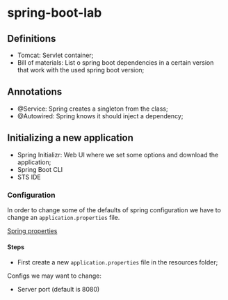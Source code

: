 # spring-boot-lab

## Definitions
- Tomcat: Servlet container;
- Bill of materials: List o spring boot dependencies in a certain version that work with the used spring boot version;

## Annotations
- @Service: Spring creates a singleton from the class;
- @Autowired: Spring knows it should inject a dependency;

## Initializing a new application
- Spring Initializr: Web UI where we set some options and download the application;
- Spring Boot CLI
- STS IDE

### Configuration

In order to change some of the defaults of spring configuration we have to change an `application.properties` file.

[Spring properties](https://docs.spring.io/spring-boot/docs/current/reference/html/common-application-properties.html)

#### Steps
- First create a new `application.properties` file in the resources folder;


Configs we may want to change:
- Server port (default is 8080)